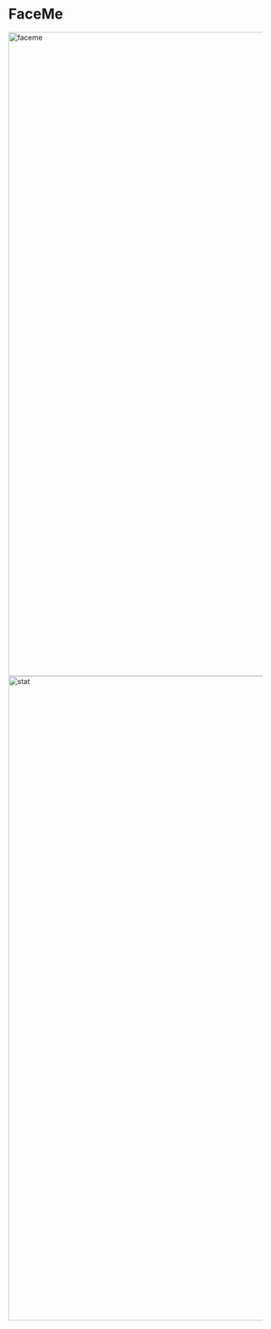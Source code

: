 # FaceMe
<img width="1276" alt="faceme" src="https://user-images.githubusercontent.com/35988536/42945219-c790c65e-8b35-11e8-83bc-1c883229adf0.png">

<img width="1277" alt="stat" src="https://user-images.githubusercontent.com/35988536/42945208-bcd33c7e-8b35-11e8-8dc0-82749d55cf7d.png">
